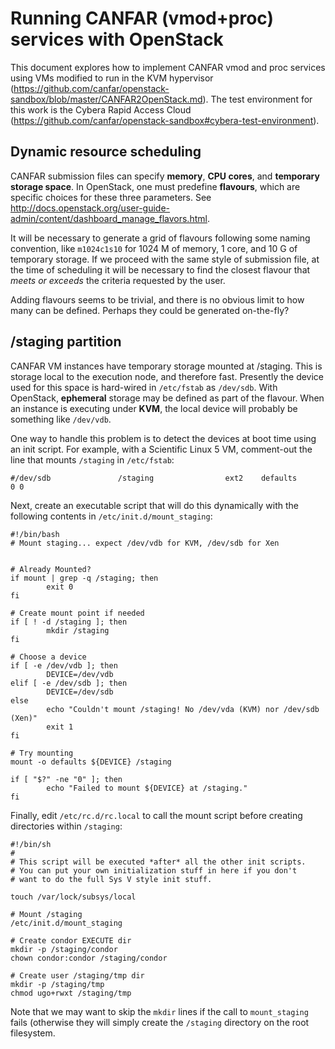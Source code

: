 # Running CANFAR (vmod+proc) services with OpenStack

This document explores how to implement CANFAR vmod and proc services using VMs modified to run in the KVM hypervisor (https://github.com/canfar/openstack-sandbox/blob/master/CANFAR2OpenStack.md). The test environment for this work is the Cybera Rapid Access Cloud (https://github.com/canfar/openstack-sandbox#cybera-test-environment).

## Dynamic resource scheduling

CANFAR submission files can specify **memory**, **CPU cores**, and **temporary storage space**. In OpenStack, one must predefine **flavours**, which are specific choices for these three parameters. See http://docs.openstack.org/user-guide-admin/content/dashboard_manage_flavors.html.

It will be necessary to generate a grid of flavours following some naming convention, like ```m1024c1s10``` for 1024 M of memory, 1 core, and 10 G of temporary storage. If we proceed with the same style of submission file, at the time of scheduling it will be necessary to find the closest flavour that *meets or exceeds* the criteria requested by the user.

Adding flavours seems to be trivial, and there is no obvious limit to how many can be defined. Perhaps they could be generated on-the-fly?

## /staging partition

CANFAR VM instances have temporary storage mounted at /staging. This is storage local to the execution node, and therefore fast. Presently the device used for this space is hard-wired in ```/etc/fstab``` as ```/dev/sdb```. With OpenStack, **ephemeral** storage may be defined as part of the flavour. When an instance is executing under **KVM**, the local device will probably be something like ```/dev/vdb```.

One way to handle this problem is to detect the devices at boot time using an init script. For example, with a Scientific Linux 5 VM, comment-out the line that mounts ```/staging``` in ```/etc/fstab```:

```
#/dev/sdb               /staging                ext2    defaults        0 0
```

Next, create an executable script that will do this dynamically with the following contents in ```/etc/init.d/mount_staging```:

```
#!/bin/bash
# Mount staging... expect /dev/vdb for KVM, /dev/sdb for Xen


# Already Mounted?
if mount | grep -q /staging; then
        exit 0
fi

# Create mount point if needed
if [ ! -d /staging ]; then
        mkdir /staging
fi

# Choose a device
if [ -e /dev/vdb ]; then
        DEVICE=/dev/vdb
elif [ -e /dev/sdb ]; then
        DEVICE=/dev/sdb
else
        echo "Couldn't mount /staging! No /dev/vda (KVM) nor /dev/sdb (Xen)"
        exit 1
fi

# Try mounting
mount -o defaults ${DEVICE} /staging

if [ "$?" -ne "0" ]; then
        echo "Failed to mount ${DEVICE} at /staging."
fi

```

Finally, edit ```/etc/rc.d/rc.local``` to call the mount script before creating directories within ```/staging```:

```
#!/bin/sh
#
# This script will be executed *after* all the other init scripts.
# You can put your own initialization stuff in here if you don't
# want to do the full Sys V style init stuff.

touch /var/lock/subsys/local

# Mount /staging
/etc/init.d/mount_staging

# Create condor EXECUTE dir
mkdir -p /staging/condor
chown condor:condor /staging/condor

# Create user /staging/tmp dir
mkdir -p /staging/tmp
chmod ugo+rwxt /staging/tmp

```

Note that we may want to skip the ```mkdir``` lines if the call to ```mount_staging``` fails (otherwise they will simply create the ```/staging``` directory on the root filesystem.
